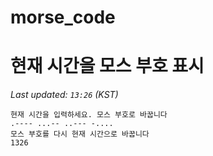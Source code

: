 # morse_code
# 현재 시간을 모스 부호 표시
<!-- MORSE_TIME_START -->
_Last updated: `13:26` (KST)_

```
현재 시간을 입력하세요. 모스 부호로 바꿉니다
.---- ...-- ..--- -....
모스 부호를 다시 현재 시간으로 바꿉니다
1326
```
<!-- MORSE_TIME_END -->
